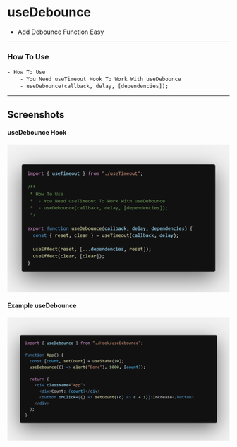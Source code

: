 # useDebounce

- Add Debounce Function Easy

---

### How To Use

    - How To Use
    	- You Need useTimeout Hook To Work With useDebounce
    	- useDebounce(callback, delay, [dependencies]);

---

## Screenshots

#### useDebounce Hook

![useDebounce Hook](images/useDebounce/useDebounce.png "useDebounce Hook")

#### Example useDebounce

![Example](images/useDebounce/example.png "Example")
